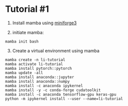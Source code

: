 # Tutorial #1
1. Install mamba using [miniforge3](https://github.com/conda-forge/miniforge?tab=readme-ov-file)

2. initiate mamba:
```
mamba init bash
```

3. Create a virtual environment using mamba
```
mamba create -n li-tutorial
mamba activate li-tutorial
mamba install pytorch::pytorch
mamba update -all
mamba install anaconda::jupyter
mamba install anaconda::numpy
mamba install -c anaconda ipykernel
mamba install -y -c conda-forge cudatoolkit
mamba install -c anaconda tensorflow-gpu keras-gpu
python -m ipykernel install --user --name=li-tutorial
```